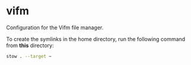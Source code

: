 # vifm

Configuration for the Vifm file manager.

To create the symlinks in the home directory, run the following command from **this** directory:

```sh
stow . --target ~
```

